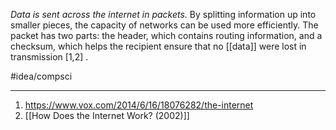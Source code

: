 *Data is sent across the internet in packets.* By splitting information up into smaller pieces, the capacity of networks can be used more efficiently. The packet has two parts: the header, which contains routing information, and a checksum, which helps the recipient ensure that no [[data]] were lost in transmission [1,2] . 

#idea/compsci 

---
1. https://www.vox.com/2014/6/16/18076282/the-internet
2. [[How Does the Internet Work? (2002)]]